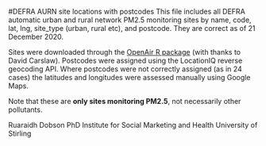 #DEFRA AURN site locations with postcodes
This file includes all DEFRA automatic urban and rural network PM2.5 
monitoring sites by name, code, lat, lng, site_type (urban, rural etc),
and postcode. They are correct as of 21 December 2020.

Sites were downloaded through the [OpenAir R package](https://davidcarslaw.github.io/openair) (with thanks to
David Carslaw). Postcodes were assigned using the LocationIQ reverse
geocoding API. Where postcodes were not correctly assigned (as in 24
cases) the latitudes and longitudes were assessed manually using Google
Maps.

Note that these are **only sites monitoring PM2.5**, not necessarily other 
pollutants.

Ruaraidh Dobson PhD
Institute for Social Marketing and Health
University of Stirling
